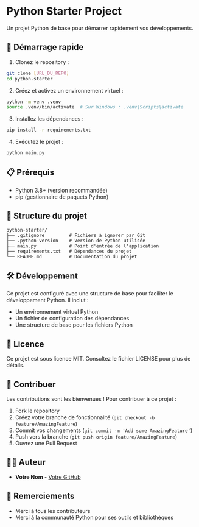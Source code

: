 # Python Starter Project

Un projet Python de base pour démarrer rapidement vos développements.

## 🚀 Démarrage rapide

1. Clonez le repository :
```bash
git clone [URL_DU_REPO]
cd python-starter
```

2. Créez et activez un environnement virtuel :
```bash
python -m venv .venv
source .venv/bin/activate  # Sur Windows : .venv\Scripts\activate
```

3. Installez les dépendances :
```bash
pip install -r requirements.txt
```

4. Exécutez le projet :
```bash
python main.py
```

## 📋 Prérequis

- Python 3.8+ (version recommandée)
- pip (gestionnaire de paquets Python)

## 📁 Structure du projet

```
python-starter/
├── .gitignore         # Fichiers à ignorer par Git
├── .python-version    # Version de Python utilisée
├── main.py            # Point d'entrée de l'application
├── requirements.txt   # Dépendances du projet
└── README.md          # Documentation du projet
```

## 🛠️ Développement

Ce projet est configuré avec une structure de base pour faciliter le développement Python. Il inclut :
- Un environnement virtuel Python
- Un fichier de configuration des dépendances
- Une structure de base pour les fichiers Python

## 📝 Licence

Ce projet est sous licence MIT. Consultez le fichier LICENSE pour plus de détails.

## 👥 Contribuer

Les contributions sont les bienvenues ! Pour contribuer à ce projet :
1. Fork le repository
2. Créez votre branche de fonctionnalité (`git checkout -b feature/AmazingFeature`)
3. Commit vos changements (`git commit -m 'Add some AmazingFeature'`)
4. Push vers la branche (`git push origin feature/AmazingFeature`)
5. Ouvrez une Pull Request

## 👨‍💻 Auteur

- **Votre Nom** - [Votre GitHub](https://github.com/votre-nom)

## 🎁 Remerciements

- Merci à tous les contributeurs
- Merci à la communauté Python pour ses outils et bibliothèques